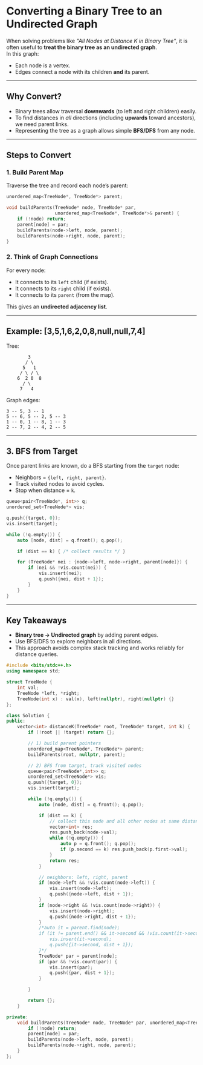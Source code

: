 # Converting a Binary Tree to an Undirected Graph

When solving problems like *"All Nodes at Distance K in Binary Tree"*, it is often useful to **treat the binary tree as an undirected graph**.  
In this graph:
- Each node is a vertex.
- Edges connect a node with its children **and** its parent.

---

## Why Convert?
- Binary trees allow traversal **downwards** (to left and right children) easily.  
- To find distances in *all* directions (including **upwards** toward ancestors), we need parent links.  
- Representing the tree as a graph allows simple **BFS/DFS** from any node.

---

## Steps to Convert

### 1. Build Parent Map
Traverse the tree and record each node’s parent:
```cpp
unordered_map<TreeNode*, TreeNode*> parent;

void buildParents(TreeNode* node, TreeNode* par, 
                  unordered_map<TreeNode*, TreeNode*>& parent) {
    if (!node) return;
    parent[node] = par;
    buildParents(node->left, node, parent);
    buildParents(node->right, node, parent);
}
````

### 2. Think of Graph Connections

For every node:

* It connects to its `left` child (if exists).
* It connects to its `right` child (if exists).
* It connects to its `parent` (from the map).

This gives an **undirected adjacency list**.

---

## Example: \[3,5,1,6,2,0,8,null,null,7,4]

Tree:

```
        3
       / \
      5   1
     / \ / \
    6  2 0  8
      / \
     7   4
```

Graph edges:

```
3 -- 5, 3 -- 1
5 -- 6, 5 -- 2, 5 -- 3
1 -- 0, 1 -- 8, 1 -- 3
2 -- 7, 2 -- 4, 2 -- 5
```

---

## 3. BFS from Target

Once parent links are known, do a BFS starting from the `target` node:

* Neighbors = `{left, right, parent}`.
* Track visited nodes to avoid cycles.
* Stop when distance = `k`.

```cpp
queue<pair<TreeNode*, int>> q;
unordered_set<TreeNode*> vis;

q.push({target, 0});
vis.insert(target);

while (!q.empty()) {
    auto [node, dist] = q.front(); q.pop();

    if (dist == k) { /* collect results */ }

    for (TreeNode* nei : {node->left, node->right, parent[node]}) {
        if (nei && !vis.count(nei)) {
            vis.insert(nei);
            q.push({nei, dist + 1});
        }
    }
}
```

---

## Key Takeaways

* **Binary tree → Undirected graph** by adding parent edges.
* Use BFS/DFS to explore neighbors in all directions.
* This approach avoids complex stack tracking and works reliably for distance queries.

```cpp
#include <bits/stdc++.h>
using namespace std;

struct TreeNode {
    int val;
    TreeNode *left, *right;
    TreeNode(int x) : val(x), left(nullptr), right(nullptr) {}
};

class Solution {
public:
    vector<int> distanceK(TreeNode* root, TreeNode* target, int k) {
        if (!root || !target) return {};

        // 1) build parent pointers
        unordered_map<TreeNode*, TreeNode*> parent;
        buildParents(root, nullptr, parent);

        // 2) BFS from target, track visited nodes
        queue<pair<TreeNode*,int>> q;
        unordered_set<TreeNode*> vis;
        q.push({target, 0});
        vis.insert(target);

        while (!q.empty()) {
            auto [node, dist] = q.front(); q.pop();

            if (dist == k) {
                // collect this node and all other nodes at same distance in queue
                vector<int> res;
                res.push_back(node->val);
                while (!q.empty()) {
                    auto p = q.front(); q.pop();
                    if (p.second == k) res.push_back(p.first->val);
                }
                return res;
            }

            // neighbors: left, right, parent
            if (node->left && !vis.count(node->left)) {
                vis.insert(node->left);
                q.push({node->left, dist + 1});
            }
            if (node->right && !vis.count(node->right)) {
                vis.insert(node->right);
                q.push({node->right, dist + 1});
            }
            /*auto it = parent.find(node);
            if (it != parent.end() && it->second && !vis.count(it->second)) {
                vis.insert(it->second);
                q.push({it->second, dist + 1});
            }*/
            TreeNode* par = parent[node];
            if (par && !vis.count(par)) {
                vis.insert(par);
                q.push({par, dist + 1});
            }

        }

        return {};
    }

private:
    void buildParents(TreeNode* node, TreeNode* par, unordered_map<TreeNode*, TreeNode*>& parent) {
        if (!node) return;
        parent[node] = par;
        buildParents(node->left, node, parent);
        buildParents(node->right, node, parent);
    }
};

```
